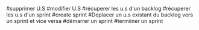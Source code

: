 #supprimer U.S
#modifier U.S
#récuperer les u.s d'un backlog
#récuperer les u.s d'un sprint
#create sprint
#Deplacer un u.s existant du backlog vers un sprint et vice versa
#démarrer un sprint
#termiiner un sprint
